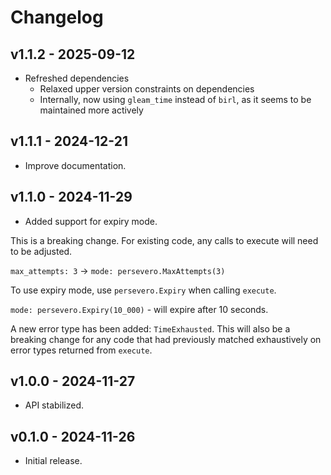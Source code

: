 # Changelog

## v1.1.2 - 2025-09-12

- Refreshed dependencies
    - Relaxed upper version constraints on dependencies
    - Internally, now using `gleam_time` instead of `birl`, as it seems to be maintained more actively

## v1.1.1 - 2024-12-21

- Improve documentation.

## v1.1.0 - 2024-11-29

- Added support for expiry mode.

This is a breaking change. For existing code, any calls to execute will need to
be adjusted.

`max_attempts: 3` -> `mode: persevero.MaxAttempts(3)`

To use expiry mode, use `persevero.Expiry` when calling `execute`.

`mode: persevero.Expiry(10_000)` - will expire after 10 seconds.

A new error type has been added: `TimeExhausted`. This will also be a breaking
change for any code that had previously matched exhaustively on error types
returned from `execute`.


## v1.0.0 - 2024-11-27

- API stabilized.

## v0.1.0 - 2024-11-26

- Initial release.
